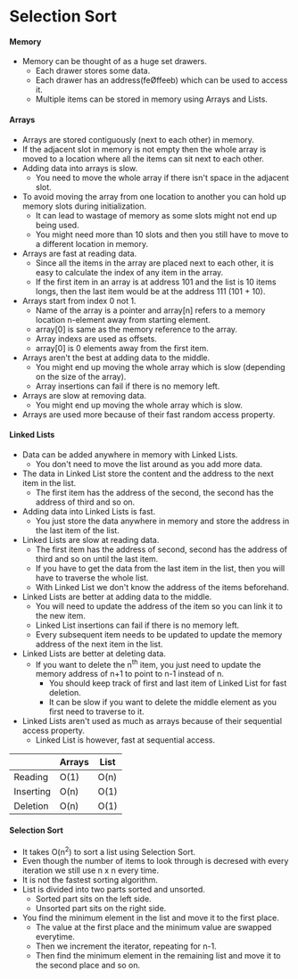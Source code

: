 Selection Sort
===

#### Memory
- Memory can be thought of as a huge set drawers.
    - Each drawer stores some data.
    - Each drawer has an address(feØffeeb) which can be used to access it.
    - Multiple items can be stored in memory using Arrays and Lists.

#### Arrays
- Arrays are stored contiguously (next to each other) in memory.
- If the adjacent slot in memory is not empty then the whole array is moved to a location where all the items can sit next to each other.
- Adding data into arrays is slow.
    - You need to move the whole array if there isn't space in the adjacent slot.
- To avoid moving the array from one location to another you can hold up memory slots during initialization.
    - It can lead to wastage of memory as some slots might not end up being used.
    - You might need more than 10 slots and then you still have to move to a different location in memory.
- Arrays are fast at reading data.
    - Since all the items in the array are placed next to each other, it is easy to calculate the index of any item in the array.
    - If the first item in an array is at address 101 and the list is 10 items longs, then the last item would be at the address 111 (101 + 10).
- Arrays start from index 0 not 1.
    - Name of the array is a pointer and array[n] refers to a memory location n-element away from starting element.
    - array[0] is same as the memory reference to the array.
    - Array indexs are used as offsets.
    - array[0] is 0 elements away from the first item.
- Arrays aren't the best at adding data to the middle.
    - You might end up moving the whole array which is slow (depending on the size of the array).
    - Array insertions can fail if there is no memory left.
- Arrays are slow at removing data.
    - You might end up moving the whole array which is slow.
- Arrays are used more because of their fast random access property.

#### Linked Lists
- Data can be added anywhere in memory with Linked Lists.
    - You don't need to move the list around as you add more data.
- The data in Linked List store the content and the address to the next item in the list.
    - The first item has the address of the second, the second has the address of third and so on.
- Adding data into Linked Lists is fast.
    - You just store the data anywhere in memory and store the address in the last item of the list.
- Linked Lists are slow at reading data.
    - The first item has the address of second, second has the address of third and so on until the last item.
    - If you have to get the data from the last item in the list, then you will have to traverse the whole list.
    - With Linked List we don't know the address of the items beforehand.
- Linked Lists are better at adding data to the middle.
    - You will need to update the address of the item so you can link it to the new item.
    - Linked List insertions can fail if there is no memory left.
    - Every subsequent item needs to be updated to update the memory address of the next item in the list.
- Linked Lists are better at deleting data.
    - If you want to delete the n<sup>th</sup> item, you just need to update the memory address of n+1 to point to n-1 instead of n.
        - You should keep track of first and last item of Linked List for fast deletion.
        - It can be slow if you want to delete the middle element as you first need to traverse to it.
- Linked Lists aren't used as much as arrays because of their sequential access property.
    - Linked List is however, fast at sequential access.

|  | Arrays | List |
| - | - | - |
| Reading | O(1) | O(n) |
| Inserting | O(n) | O(1) |
| Deletion | O(n) | O(1) |

#### Selection Sort
- It takes O(n<sup>2</sup>) to sort a list using Selection Sort.
- Even though the number of items to look through is decresed with every iteration we still use n x n every time.
- It is not the fastest sorting algorithm.
- List is divided into two parts sorted and unsorted.
    - Sorted part sits on the left side.
    - Unsorted part sits on the right side.
- You find the minimum element in the list and move it to the first place.
    - The value at the first place and the minimum value are swapped everytime.
    - Then we increment the iterator, repeating for n-1.
    - Then find the minimum element in the remaining list and move it to the second place and so on.